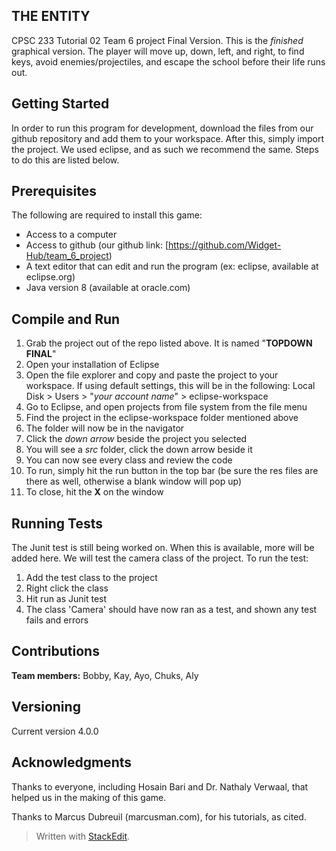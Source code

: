 ﻿## THE ENTITY

CPSC 233 Tutorial 02 Team 6 project Final Version. This is the *finished* graphical version. The player will move up, down, left, and right, to find keys, avoid enemies/projectiles, and escape the school before their life runs out. 

## Getting Started
In order to run this program for development, download the files from our github repository and add them to your workspace. After this, simply import the project. We used eclipse, and as such we recommend the same. Steps to do this are listed below.

## Prerequisites
The following are required to install this game:

 - Access to a computer
 - Access to github (our github link: [https://github.com/Widget-Hub/team_6_project)
 - A text editor that can edit and run the program (ex: eclipse, available at eclipse.org)
 - Java version 8 (available at oracle.com)

## Compile and Run

 1. Grab the project out of the repo listed above. It is named "**TOPDOWN FINAL**"
 2. Open your installation of Eclipse
 3. Open the file explorer and copy and paste the project to your workspace. If using default settings, this will be in the following: Local Disk > Users > "*your account name*" > eclipse-workspace
 4. Go to Eclipse, and open projects from file system from the file menu
 5. Find the project in the eclipse-workspace folder mentioned above
 6. The folder will now be in the navigator
 7. Click the *down arrow* beside the project you selected
 8. You will see a *src* folder, click the down arrow beside it
 9. You can now see every class and review the code
 10. To run, simply hit the run button in the top bar (be sure the res files are there as well, otherwise a blank window will pop up)
 11. To close, hit the **X** on the window  

## Running Tests
The Junit test is still being worked on. When this is available, more will be added here.
We will test the camera class of the project.
To run the test:

 1. Add the test class to the project
 2. Right click the class
 3. Hit run as Junit test
 4. The class 'Camera' should have now ran as a test, and shown any test fails and errors

## Contributions
**Team members:** Bobby, Kay, Ayo, Chuks, Aly

## Versioning
Current version 4.0.0


## Acknowledgments
Thanks to everyone, including Hosain Bari and Dr. Nathaly Verwaal, that helped us in the making of this game.

Thanks to Marcus Dubreuil (marcusman.com), for his tutorials, as cited.

> Written with [StackEdit](https://stackedit.io/).
